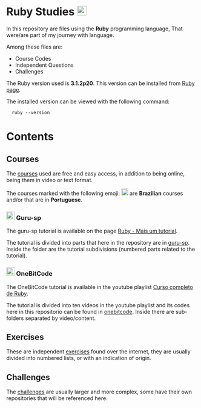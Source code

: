 # Ruby Studies <img src="https://cdn.iconscout.com/icon/free/png-64/ruby-3629029-3030386.png" width="25px"/> #

In this repository are files using the <strong>Ruby</strong> programming language,
That were/are part of my journey with language.

Among these files are:

 * Course Codes
 * Independent Questions
 * Challenges

The Ruby version used is <strong>3.1.2p20</strong>.
This version can be installed from [Ruby page](https://www.ruby-lang.org/pt/).

The installed version can be viewed with the following command:

      ruby --version

# Contents #

## Courses ##

The [courses](https://github.com/rsmwall/ruby-study/tree/main/courses) used are free
and easy access, in addition to being online, being them in video or text format.

The courses marked with the following emoji: <img src="https://cdn.icon-icons.com/icons2/2087/PNG/512/brazil_icon_127818.png" width="18x"/> are <strong>Brazilian</strong> courses and/or that are in <strong>Portuguese</strong>.

### <img src="https://cdn.icon-icons.com/icons2/2087/PNG/512/brazil_icon_127818.png" width="22x"/> Guru-sp ###

The guru-sp tutorial is available on the page [Ruby - Mais um tutorial](https://guru-sp.github.io/tutorial_ruby/).

The tutorial is divided into parts that here in the repository are in [guru-sp](https://github.com/rsmwall/ruby-study/tree/main/courses/guru-sp). 
Inside the folder are the tutorial subdivisions (numbered parts related to the tutorial).

### <img src="https://cdn.icon-icons.com/icons2/2087/PNG/512/brazil_icon_127818.png" width="22x"/> OneBitCode ###

The OneBitCode tutorial is available in the youtube playlist [Curso completo de Ruby](https://www.youtube.com/playlist?list=PLdDT8if5attEOcQGPHLNIfnSFiJHhGDOZ).

The tutorial is divided into ten videos in the youtube playlist and its codes here in this repositorio can be found in [onebitcode](https://github.com/rsmwall/ruby-studies/tree/main/courses/onebitcode). Inside there are sub-folders separated by video/content.

## Exercises ##

These are independent [exercises](https://github.com/rsmwall/ruby-study/tree/main/exercises) found
over the internet, they are usually divided into numbered lists, or with an indication of origin.

## Challenges ##

The [challenges](https://github.com/rsmwall/ruby-study/tree/main/challenges) are usually larger and
more complex, some have their own repositories that will be referenced here.
